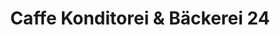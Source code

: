 ---
title: "Caffe Konditorei & Bäckerei 24"
url: /wien/caffe-konditorei-und-baeckerei-24/
shop: Bäckerei
---